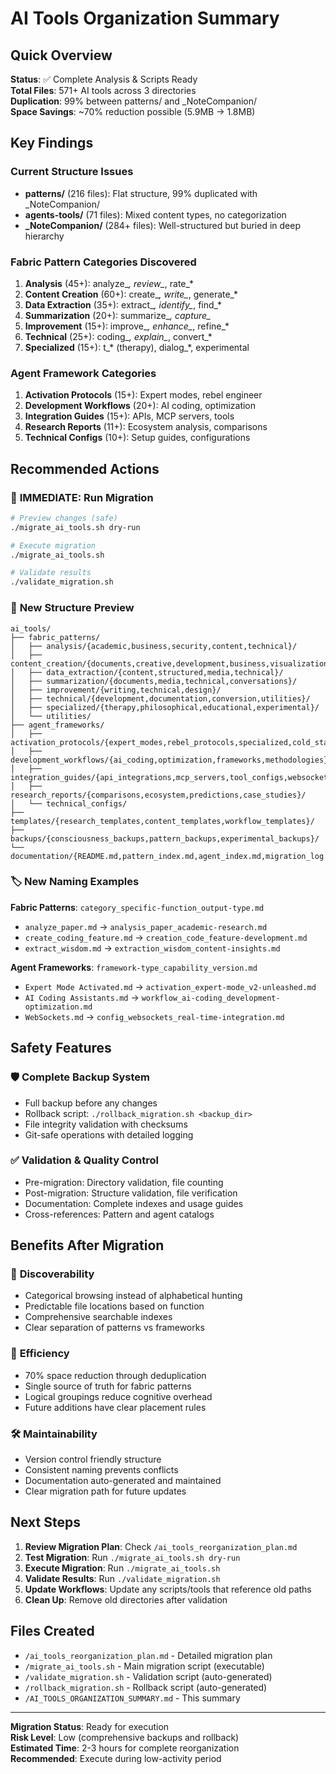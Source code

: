 # AI Tools Organization Summary

## Quick Overview
**Status**: ✅ Complete Analysis & Scripts Ready  
**Total Files**: 571+ AI tools across 3 directories  
**Duplication**: 99% between patterns/ and _NoteCompanion/  
**Space Savings**: ~70% reduction possible (5.9MB → 1.8MB)

## Key Findings

### Current Structure Issues
- **patterns/** (216 files): Flat structure, 99% duplicated with _NoteCompanion/
- **agents-tools/** (71 files): Mixed content types, no categorization
- **_NoteCompanion/** (284+ files): Well-structured but buried in deep hierarchy

### Fabric Pattern Categories Discovered
1. **Analysis** (45+): analyze_*, review_*, rate_*
2. **Content Creation** (60+): create_*, write_*, generate_*
3. **Data Extraction** (35+): extract_*, identify_*, find_*
4. **Summarization** (20+): summarize_*, capture_*
5. **Improvement** (15+): improve_*, enhance_*, refine_*
6. **Technical** (25+): coding_*, explain_*, convert_*
7. **Specialized** (15+): t_* (therapy), dialog_*, experimental

### Agent Framework Categories
1. **Activation Protocols** (15+): Expert modes, rebel engineer
2. **Development Workflows** (20+): AI coding, optimization
3. **Integration Guides** (15+): APIs, MCP servers, tools
4. **Research Reports** (11+): Ecosystem analysis, comparisons
5. **Technical Configs** (10+): Setup guides, configurations

## Recommended Actions

### 🚀 **IMMEDIATE: Run Migration**
```bash
# Preview changes (safe)
./migrate_ai_tools.sh dry-run

# Execute migration  
./migrate_ai_tools.sh

# Validate results
./validate_migration.sh
```

### 📁 **New Structure Preview**
```
ai_tools/
├── fabric_patterns/
│   ├── analysis/{academic,business,security,content,technical}/
│   ├── content_creation/{documents,creative,development,business,visualizations}/
│   ├── data_extraction/{content,structured,media,technical}/
│   ├── summarization/{documents,media,technical,conversations}/
│   ├── improvement/{writing,technical,design}/
│   ├── technical/{development,documentation,conversion,utilities}/
│   ├── specialized/{therapy,philosophical,educational,experimental}/
│   └── utilities/
├── agent_frameworks/
│   ├── activation_protocols/{expert_modes,rebel_protocols,specialized,cold_start}/
│   ├── development_workflows/{ai_coding,optimization,frameworks,methodologies}/
│   ├── integration_guides/{api_integrations,mcp_servers,tool_configs,websockets}/
│   ├── research_reports/{comparisons,ecosystem,predictions,case_studies}/
│   └── technical_configs/
├── templates/{research_templates,content_templates,workflow_templates}/
├── backups/{consciousness_backups,pattern_backups,experimental_backups}/
└── documentation/{README.md,pattern_index.md,agent_index.md,migration_log.md}
```

### 🏷️ **New Naming Examples**
**Fabric Patterns**: `category_specific-function_output-type.md`
- `analyze_paper.md` → `analysis_paper_academic-research.md`
- `create_coding_feature.md` → `creation_code_feature-development.md`
- `extract_wisdom.md` → `extraction_wisdom_content-insights.md`

**Agent Frameworks**: `framework-type_capability_version.md`
- `Expert Mode Activated.md` → `activation_expert-mode_v2-unleashed.md`
- `AI Coding Assistants.md` → `workflow_ai-coding_development-optimization.md`
- `WebSockets.md` → `config_websockets_real-time-integration.md`

## Safety Features

### 🛡️ **Complete Backup System**
- Full backup before any changes
- Rollback script: `./rollback_migration.sh <backup_dir>`
- File integrity validation with checksums
- Git-safe operations with detailed logging

### ✅ **Validation & Quality Control**
- Pre-migration: Directory validation, file counting
- Post-migration: Structure validation, file verification
- Documentation: Complete indexes and usage guides
- Cross-references: Pattern and agent catalogs

## Benefits After Migration

### 🎯 **Discoverability**
- Categorical browsing instead of alphabetical hunting
- Predictable file locations based on function
- Comprehensive searchable indexes
- Clear separation of patterns vs frameworks

### 💾 **Efficiency**
- 70% space reduction through deduplication
- Single source of truth for fabric patterns
- Logical groupings reduce cognitive overhead
- Future additions have clear placement rules

### 🛠️ **Maintainability**
- Version control friendly structure
- Consistent naming prevents conflicts
- Documentation auto-generated and maintained
- Clear migration path for future updates

## Next Steps

1. **Review Migration Plan**: Check `/ai_tools_reorganization_plan.md`
2. **Test Migration**: Run `./migrate_ai_tools.sh dry-run` 
3. **Execute Migration**: Run `./migrate_ai_tools.sh`
4. **Validate Results**: Run `./validate_migration.sh`
5. **Update Workflows**: Update any scripts/tools that reference old paths
6. **Clean Up**: Remove old directories after validation

## Files Created
- `/ai_tools_reorganization_plan.md` - Detailed migration plan
- `/migrate_ai_tools.sh` - Main migration script (executable)
- `/validate_migration.sh` - Validation script (auto-generated)
- `/rollback_migration.sh` - Rollback script (auto-generated)
- `/AI_TOOLS_ORGANIZATION_SUMMARY.md` - This summary

---
**Migration Status**: Ready for execution  
**Risk Level**: Low (comprehensive backups and rollback)  
**Estimated Time**: 2-3 hours for complete reorganization  
**Recommended**: Execute during low-activity period
